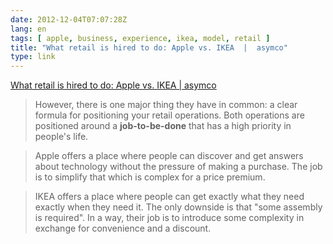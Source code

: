 ```yaml
---
date: 2012-12-04T07:07:28Z
lang: en
tags: [ apple, business, experience, ikea, model, retail ]
title: "What retail is hired to do: Apple vs. IKEA  |  asymco"
type: link
---
```


[What retail is hired to do: Apple vs. IKEA  | 
asymco](http://www.asymco.com/2012/05/04/measuring-retail-disruption-apple-vs-ikea/)

> However, there is one major thing they have in common: a clear formula
> for positioning your retail operations. Both operations are positioned
> around a **job-to-be-done** that has a high priority in people's life.

> Apple offers a place where people can discover and get answers about
> technology without the pressure of making a purchase. The job is to
> simplify that which is complex for a price premium.

> IKEA offers a place where people can get exactly what they need
> exactly when they need it. The only downside is that "some assembly is
> required". In a way, their job is to introduce some complexity in
> exchange for convenience and a discount.

